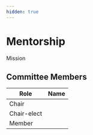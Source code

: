 ```yaml
---
hidden: true
---
```


# Mentorship

Mission

## Committee Members

| Role        | Name |
| ----------- | ---- |
| Chair       |      |
| Chair-elect |      |
| Member      |      |
